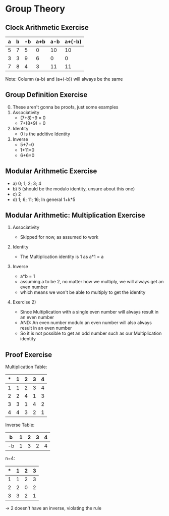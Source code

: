 # Group Theory

## Clock Arithmetic Exercise

| a | b | -b | a+b | a-b | a+(-b) |
|---|---|----|-----|-----|--------|
| 5 | 7 | 5  | 0   | 10  | 10     |
| 3 | 3 | 9  | 6   | 0   | 0      |
| 7 | 8 | 4  | 3   | 11  | 11     |

Note: Column (a-b) and (a+(-b)) will always be the same

## Group Definition Exercise

0. These aren't gonna be proofs, just some examples
1. Associativity
    - (7+8)+9 = 0
    - 7+(8+9) = 0
2. Identity
    - 0 is the additive Identity
3. Inverse
    - 5+7=0
    - 1+11=0
    - 6+6=0

## Modular Arithmetic Exercise

- a) 0; 1; 2; 3; 4
- b) 5 (should be the modulo identity, unsure about this one)
- c) 2
- d) 1; 6; 11; 16; In general 1+k*5

## Modular Arithmetic: Multiplication Exercise

1. Associativity
    - Skipped for now, as assumed to work
2. Identity
    - The Multiplication identity is 1 as a*1 = a
3. Inverse
    - a*b = 1
    - assuming a to be 2, no matter how we multiply, we will always get an even number
    - which means we won't be able to multiply to get the identity

4. Exercise 2)
    - Since Multiplication with a single even number will always result in an even number
    - AND: An even number modulo an even number will also always result in an even number
    - So it is not possible to get an odd number such as our Multiplication identity

## Proof Exercise

Multiplication Table:

| * | 1 | 2 | 3 | 4 |
|---|---|---|---|---|
| 1 | 1 | 2 | 3 | 4 |
| 2 | 2 | 4 | 1 | 3 |
| 3 | 3 | 1 | 4 | 2 |
| 4 | 4 | 3 | 2 | 1 |

Inverse Table: 

| b | 1 | 2 | 3 | 4 |
|---|---|---|---|---|
|-b | 1 | 3 | 2 | 4 |

n=4:

| * | 1 | 2 | 3 |
|---|---|---|---|
| 1 | 1 | 2 | 3 |
| 2 | 2 | 0 | 2 |
| 3 | 3 | 2 | 1 |

-> 2 doesn't have an inverse, violating the rule